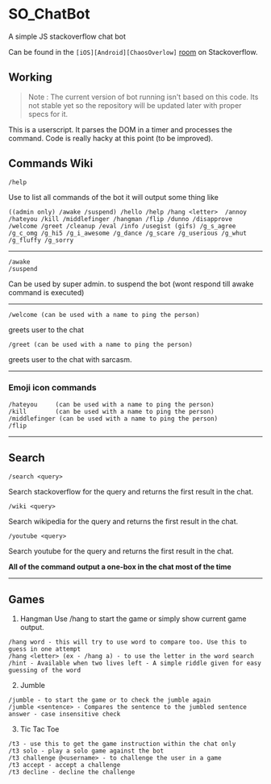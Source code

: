 # SO_ChatBot

A simple JS stackoverflow chat bot

Can be found in the `[iOS][Android][ChaosOverlow]` [room](http://chat.stackoverflow.com/rooms/26424/iosandroidchaosoverflow) on Stackoverflow.

## Working

> Note : The current version of bot running isn't based on this code. Its not stable yet so the repository will be updated later with proper specs for it.

This is a userscript. It parses the DOM in a timer and processes the command. Code is really hacky at this point (to be improved).

## Commands Wiki

```
/help 
```
Use to list all commands of the bot
it will output some thing like
```
((admin only) /awake /suspend) /hello /help /hang <letter>  /annoy  /hateyou /kill /middlefinger /hangman /flip /dunno /disapprove /welcome /greet /cleanup /eval /info /usegist (gifs) /g_s_agree /g_c_omg /g_hi5 /g_i_awesome /g_dance /g_scare /g_userious /g_whut /g_fluffy /g_sorry 
```
---

```
/awake
/suspend
```
Can be used by super admin. to suspend the bot (wont respond till awake command is executed)

---


```
/welcome (can be used with a name to ping the person)
````
greets user to the chat

```
/greet (can be used with a name to ping the person)
````
greets user to the chat with sarcasm.

---

### Emoji icon commands
```
/hateyou     (can be used with a name to ping the person)
/kill        (can be used with a name to ping the person)
/middlefinger (can be used with a name to ping the person)
/flip
````
--- 

## Search
```
/search <query> 
```
Search stackoverflow for the query and returns the first result in the chat. 

```
/wiki <query>
```
Search wikipedia for the query and returns the first result in the chat. 

```
/youtube <query>
```
Search youtube for the query and returns the first result in the chat. 


**All of the command output a one-box in the chat most of the time**

---
## Games

1. Hangman 
Use /hang to start the game or simply show current game output.
```
/hang word - this will try to use word to compare too. Use this to guess in one attempt
/hang <letter> (ex - /hang a) - to use the letter in the word search
/hint - Available when two lives left - A simple riddle given for easy guessing of the word
```

2. Jumble 

```
/jumble - to start the game or to check the jumble again
/jumble <sentence> - Compares the sentence to the jumbled sentence answer - case insensitive check
```

3. Tic Tac Toe

```
/t3 - use this to get the game instruction within the chat only
/t3 solo - play a solo game against the bot
/t3 challenge @<username> - to challenge the user in a game
/t3 accept - accept a challenge
/t3 decline - decline the challenge
```
